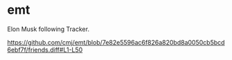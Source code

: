 # emt
Elon Musk following Tracker.

https://github.com/cmj/emt/blob/7e82e5596ac6f826a820bd8a0050cb5bcd6ebf7f/friends.diff#L1-L50
